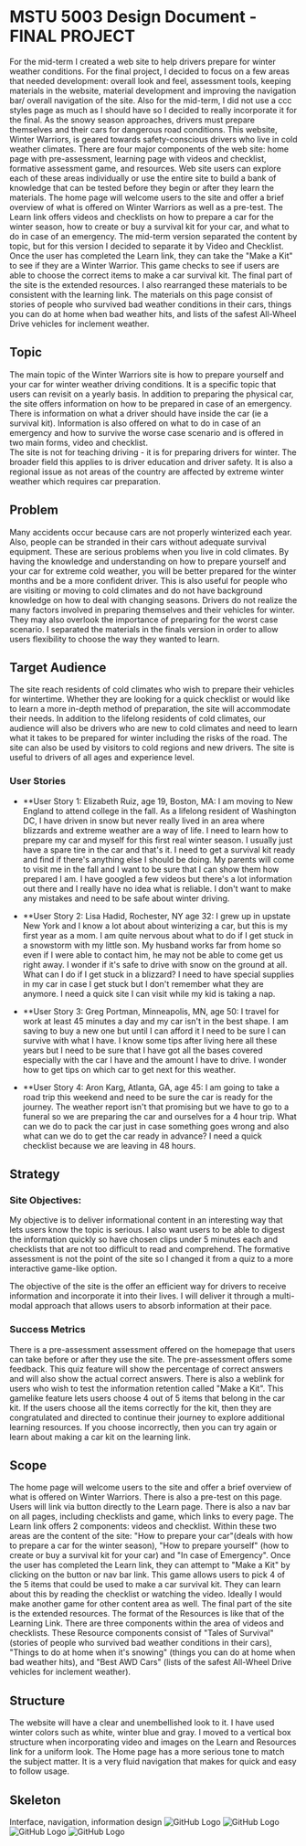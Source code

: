 # MSTU 5003 Design Document - FINAL PROJECT

For the mid-term I created a web site to help drivers prepare for winter weather conditions. For the final project, I decided to focus on a few areas that needed development: overall look and feel, assessment tools, keeping materials in the website, material development and improving the navigation bar/ overall navigation of the site. Also for the mid-term, I did not use a ccc styles page as much as I should have so I decided to really incorporate it for the final. As the snowy season approaches, drivers must prepare themselves and their cars for dangerous road conditions.  This website, Winter Warriors, is geared towards safety-conscious drivers who live in cold weather climates.  There are four major components of the web site: home page with pre-assessment, learning page with videos and checklist, formative assessment game, and resources.  Web site users can explore each of these areas individually or use the entire site to build a bank of knowledge that can be tested before they begin or after they learn the materials.   The home page will welcome users to the site and offer a brief overview of what is offered on Winter Warriors as well as a pre-test.  The Learn link offers videos and checklists on how to prepare a car for the winter season, how to create or buy a survival kit for your car, and what to do in case of an emergency.  The mid-term version separated the content by topic, but for this version I decided to separate it by Video and Checklist. Once the user has completed the Learn link, they can take the "Make a Kit" to see if they are a Winter Warrior. This game checks to see if users are able to choose the correct items to make a car survival kit. The final part of the site is the extended resources. I also rearranged these materials to be consistent with the learning link.  The materials on this page consist of stories of people who survived bad weather conditions in their cars, things you can do at home when bad weather hits, and lists of the safest All-Wheel Drive vehicles for inclement weather.

## Topic
The main topic of the Winter Warriors site is how to prepare yourself and your car for winter weather driving conditions.  It is a specific topic that users can revisit on a yearly basis. In addition to preparing the physical car, the site offers information on how to be prepared in case of an emergency.  There is information on what a driver should have inside the car (ie a survival kit).  Information is also offered on what to do in case of an emergency and how to survive the worse case scenario and is offered in two main forms, video and checklist.  
The site is not for teaching driving - it is for preparing drivers for winter.
The broader field this applies to is driver education and driver safety.  It is also a regional issue as not areas of the country are affected by extreme winter weather which requires car preparation.

## Problem
Many accidents occur because cars are not properly winterized each year.  Also, people can be stranded in their cars without adequate survival equipment.  These are serious problems when you live in cold climates.  By having the knowledge and understanding on how to prepare yourself and your car for extreme cold weather, you will be better prepared for the winter months and be a more confident driver.  This is also useful for people who are visiting or moving to cold climates and do not have background knowledge on how to deal with changing seasons. Drivers do not realize the many factors involved in preparing themselves and their vehicles for winter.  They may also overlook the importance of preparing for the worst case scenario.
I separated the materials in the finals version in order to allow users flexibility to choose the way they wanted to learn.

## Target Audience
The site reach residents of cold climates who wish to prepare their vehicles for wintertime. Whether they are looking for a quick checklist or would like to learn a more in-depth method of preparation, the site will accommodate their needs.  In addition to the lifelong residents of cold climates, our audience will also be drivers who are new to cold climates and need to learn what it takes to be prepared for winter including the risks of the road. The site can also be used by visitors to cold regions and new drivers. The site is useful to drivers of all ages and experience level.

### User Stories

- **User Story 1:  Elizabeth Ruiz, age 19, Boston, MA: I am moving to New England to attend college in the fall. As a lifelong resident of Washington DC, I have driven in snow but never really lived in an area where blizzards and extreme weather are a way of life.  I need to learn how to prepare my car and myself for this first real winter season.  I usually just have a spare tire in the car and that's it.  I need to get a survival kit ready and find if there's anything else I should be doing.  My parents will come to visit me in the fall and I want to be sure that I can show them how prepared I am. I have googled a few videos but there's a lot information out there and I really have no idea what is reliable.  I don't want to make any mistakes and need to be safe about winter driving.

- **User Story 2: Lisa Hadid, Rochester, NY age 32:  I grew up in upstate New York and I know a lot about about winterizing a car, but this is my first year as a mom. I am quite nervous about what to do if I get stuck in a snowstorm with my little son. My husband works far from home so even if I were able to contact him, he may not be able to come get us right away.  I wonder if it's safe to drive with snow on the ground at all.  What can I do if I get stuck in a blizzard?  I need to have special supplies in my car in case I get stuck but I don't remember what they are anymore.  I need a quick site I can visit while my kid is taking a nap.

- **User Story 3: Greg Portman, Minneapolis, MN, age 50:  I travel for work at least 45 minutes a day and my car isn't in the best shape.  I am saving to buy a new one but until I can afford it I need to be sure I can survive with what I have.  I know some tips after living here all these years but I need to be sure that I have got all the bases covered especially with the car I have and the amount I have to drive. I wonder how to get tips on which car to get next for this weather.  

- **User Story 4: Aron Karg, Atlanta, GA, age 45:  I am going to take a road trip this weekend and need to be sure the car is ready for the journey.  The weather report isn't that promising but we have to go to a funeral so we are preparing the car and ourselves for a 4 hour trip.   What can we do to pack the car just in case something goes wrong and also what can we do to get the car ready in advance?  I need a quick checklist because we are leaving in 48 hours.


## Strategy
### Site Objectives:

My objective is to deliver informational content in an interesting way that lets users know the topic is serious.  I also want users to be able to digest the information quickly so have chosen clips under 5 minutes each and checklists that are not too difficult to read and comprehend.  The formative assessment is not the point of the site so I changed it from a quiz to a more interactive game-like option.

The objective of the site is the offer an efficient way for drivers to receive information and incorporate it into their lives.  I will deliver it through a multi-modal approach that allows users to absorb information at their pace.

### Success Metrics

There is a pre-assessment assessment offered on the homepage that users can take before or after they use the site. The pre-assessment offers some feedback. This quiz feature will show the percentage of correct answers and will also show the actual correct answers. There is also a weblink for users who wish to test the information retention called "Make a Kit".  This gamelike feature lets users choose 4 out of 5 items that belong in the car kit.  If the users choose all the items correctly for the kit, then they are congratulated and directed to continue their journey to explore additional learning resources.  If you choose incorrectly, then you can try again or learn about making a car kit on the learning link.


## Scope
The home page will welcome users to the site and offer a brief overview of what is offered on Winter Warriors.  There is also a pre-test on this page. Users will link via button directly to the Learn page.  There is also a nav bar on all pages, including checklists and game, which links to every page.  The Learn link offers 2 components: videos and checklist.  Within these two areas are the content of the site: "How to prepare your car"(deals with how to prepare a car for the winter season), "How to prepare yourself" (how to create or buy a survival kit for your car) and "In case of Emergency". Once the user has completed the Learn link, they can attempt to "Make a Kit" by clicking on the button or nav bar link. This game allows users to pick 4 of the 5 items that could be used to make a car survival kit.  They can learn about this by reading the checklist or watching the video.  Ideally I would make another game for other content area as well. The final part of the site is the extended resources.  The format of the Resources is like that of the Learning Link. There are three components within the area of videos and checklists.  These Resource components consist of "Tales of Survival" (stories of people who survived bad weather conditions in their cars), "Things to do at home when it's snowing" (things you can do at home when bad weather hits), and "Best AWD Cars" (lists of the safest All-Wheel Drive vehicles for inclement weather).

## Structure
The website will have a clear and unembellished look to it.  I have used winter colors such as white, winter blue and gray.  I moved to a vertical box structure when incorporating video and images on the Learn and Resources link for a uniform look.  The Home page has a more serious tone to match the subject matter.  It is a very fluid navigation that makes for quick and easy to follow usage.

## Skeleton
Interface, navigation, information design
![GitHub Logo](/img/learningframe.png)
![GitHub Logo](/img/resourcesframes.png)
![GitHub Logo](/img/makeakitframe.png)
![GitHub Logo](/img/homepageframe.png)
